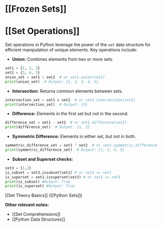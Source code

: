 # [[Frozen Sets]]
# [[Set Operations]] 
Set operations in Python leverage the power of the `set` data structure for efficient manipulation of unique elements.  Key operations include:

* **Union:** Combines elements from two or more sets.

```python
set1 = {1, 2, 3}
set2 = {3, 4, 5}
union_set = set1 | set2  # or set1.union(set2)
print(union_set)  # Output: {1, 2, 3, 4, 5}
```

* **Intersection:** Returns common elements between sets.

```python
intersection_set = set1 & set2  # or set1.intersection(set2)
print(intersection_set)  # Output: {3}
```

* **Difference:**  Elements in the first set but not in the second.

```python
difference_set = set1 - set2  # or set1.difference(set2)
print(difference_set)  # Output: {1, 2}
```

* **Symmetric Difference:** Elements in either set, but not in both.

```python
symmetric_difference_set = set1 ^ set2  # or set1.symmetric_difference(set2)
print(symmetric_difference_set)  # Output: {1, 2, 4, 5}
```

* **Subset and Superset checks:**

```python
set3 = {1,2}
is_subset = set3.issubset(set1) # or set3 <= set1
is_superset = set1.issuperset(set3) # or set1 >= set3
print(is_subset) #Output: True
print(is_superset) #Output: True

```

[[Set Theory Basics]]  ([[Python Sets]])


**Other relevant notes:**

* [[Set Comprehensions]]
* [[Python Data Structures]]

